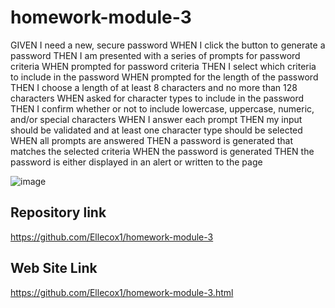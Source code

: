 # homework-module-3
GIVEN I need a new, secure password
WHEN I click the button to generate a password
THEN I am presented with a series of prompts for password criteria
WHEN prompted for password criteria
THEN I select which criteria to include in the password
WHEN prompted for the length of the password
THEN I choose a length of at least 8 characters and no more than 128 characters
WHEN asked for character types to include in the password
THEN I confirm whether or not to include lowercase, uppercase, numeric, and/or special characters
WHEN I answer each prompt
THEN my input should be validated and at least one character type should be selected
WHEN all prompts are answered
THEN a password is generated that matches the selected criteria
WHEN the password is generated
THEN the password is either displayed in an alert or written to the page


![image](https://user-images.githubusercontent.com/108504537/185281145-788c8f48-ff07-43ff-88a6-1566aec944c3.png)






## Repository link
https://github.com/Ellecox1/homework-module-3

## Web Site Link
https://github.com/Ellecox1/homework-module-3.html
